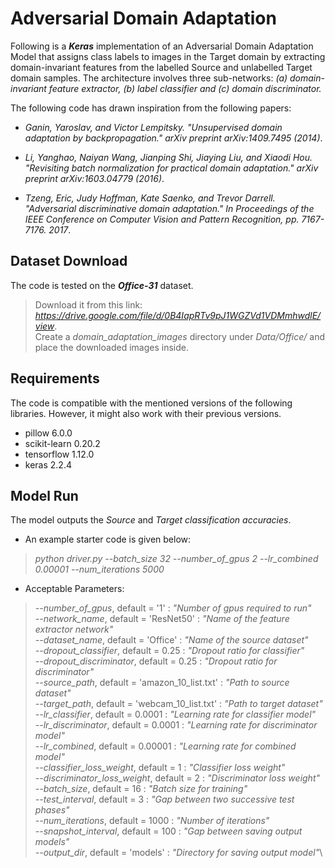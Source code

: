 # Adversarial Domain Adaptation

Following is a **_Keras_** implementation of an Adversarial Domain Adaptation Model that assigns class labels to images in the Target domain by extracting domain-invariant features from the labelled Source and unlabelled Target domain samples. The architecture involves three sub-networks: _(a) domain-invariant feature extractor, (b) label classifier and (c) domain discriminator._


The following code has drawn inspiration from the following papers:

- *Ganin, Yaroslav, and Victor Lempitsky. "Unsupervised domain adaptation by backpropagation." arXiv preprint arXiv:1409.7495 (2014)*.

- *Li, Yanghao, Naiyan Wang, Jianping Shi, Jiaying Liu, and Xiaodi Hou. "Revisiting batch normalization for practical domain adaptation." arXiv preprint arXiv:1603.04779 (2016)*.

- *Tzeng, Eric, Judy Hoffman, Kate Saenko, and Trevor Darrell. "Adversarial discriminative domain adaptation." In Proceedings of the IEEE Conference on Computer Vision and Pattern Recognition, pp. 7167-7176. 2017*.

## Dataset Download 

The code is tested on the **_Office-31_** dataset. 
> Download it from this link: *https://drive.google.com/file/d/0B4IapRTv9pJ1WGZVd1VDMmhwdlE/view*. \
> Create a *domain_adaptation_images* directory under *Data/Office/* and place the downloaded images inside.

## Requirements

The code is compatible with the mentioned versions of the following libraries. However, it might also work with their previous versions.

- pillow 6.0.0
- scikit-learn 0.20.2
- tensorflow 1.12.0
- keras 2.2.4

## Model Run

The model outputs the _Source_ and _Target classification accuracies_. 

- An example starter code is given below:

> *python driver.py --batch_size 32 --number_of_gpus 2 --lr_combined 0.00001 --num_iterations 5000*

- Acceptable Parameters:

> *--number_of_gpus*, default = '1' : *"Number of gpus required to run"*\
> *--network_name*, default = 'ResNet50' : *"Name of the feature extractor network"*\
> *--dataset_name*, default = 'Office' : *"Name of the source dataset"*\
> *--dropout_classifier*, default = 0.25 : *"Dropout ratio for classifier"*\
> *--dropout_discriminator*, default = 0.25 : *"Dropout ratio for discriminator"*\
> *--source_path*, default = 'amazon_10_list.txt' : *"Path to source dataset"*\
> *--target_path*, default = 'webcam_10_list.txt' : *"Path to target dataset"*\
> *--lr_classifier*, default = 0.0001 : *"Learning rate for classifier model"*\
> *--lr_discriminator*, default = 0.0001 : *"Learning rate for discriminator model"*\
> *--lr_combined*, default = 0.00001 : *"Learning rate for combined model"*\
> *--classifier_loss_weight*, default = 1 : *"Classifier loss weight"*\
> *--discriminator_loss_weight*, default = 2 : *"Discriminator loss weight"*\
> *--batch_size*, default = 16 : *"Batch size for training"*\
> *--test_interval*, default = 3 : *"Gap between two successive test phases"*\
> *--num_iterations*, default = 1000 : *"Number of iterations"*\
> *--snapshot_interval*, default = 100 : *"Gap between saving output models"*\
> *--output_dir*, default = 'models' : *"Directory for saving output model"*\
